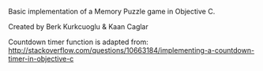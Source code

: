 Basic implementation of a Memory Puzzle game in Objective C.

Created by Berk Kurkcuoglu & Kaan Caglar

Countdown timer function is adapted from: http://stackoverflow.com/questions/10663184/implementing-a-countdown-timer-in-objective-c